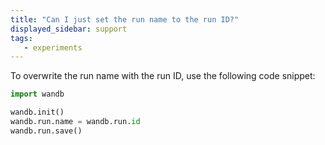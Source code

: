 ```yaml
---
title: "Can I just set the run name to the run ID?"
displayed_sidebar: support
tags:
   - experiments
---
```

To overwrite the run name with the run ID, use the following code snippet:

```python
import wandb

wandb.init()
wandb.run.name = wandb.run.id
wandb.run.save()
```
